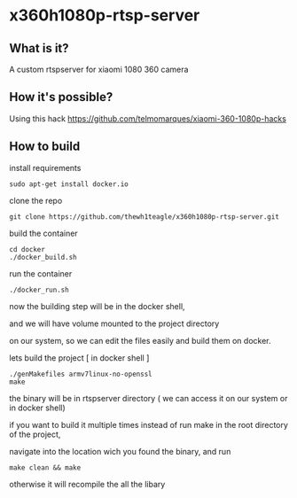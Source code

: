 # x360h1080p-rtsp-server

## What is it?

A custom rtspserver for xiaomi 1080 360 camera

## How it's possible?
Using this hack https://github.com/telmomarques/xiaomi-360-1080p-hacks


## How to build 


install requirements
```shell
sudo apt-get install docker.io
```

clone the repo
```git clone 
git clone https://github.com/thewh1teagle/x360h1080p-rtsp-server.git
```

build the container
```shell
cd docker
./docker_build.sh
```
run the container
```shell
./docker_run.sh
```

now the building step will be in the docker shell,

and we will have volume mounted to the project directory

on our system, so we can edit the files easily and build them on docker.


lets build the project [ in docker shell ]
```shell
./genMakefiles armv7linux-no-openssl
make
```

the binary will be in rtspserver directory ( we can access it on our system or in docker shell)

if you want to build it multiple times instead of run make in the root directory of the project,

navigate into the location wich you found the binary, and run 
```
make clean && make
```
otherwise it will recompile the all the libary